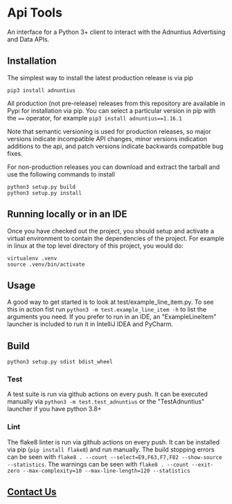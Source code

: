 # Api Tools

An interface for a Python 3+ client to interact with the Adnuntius Advertising and Data APIs. 

## Installation

The simplest way to install the latest production release is via pip
```
pip3 install adnuntius
```

All production (not pre-release) releases from this repository are available in Pypi for installation via pip.
You can select a particular version in pip with the `==` operator, for example `pip3 install adnuntius==1.16.1`

Note that semantic versioning is used for production releases, so major versions indicate incompatible API changes, 
minor versions indication additions to the api, and patch versions indicate backwards compatible bug fixes.

For non-production releases you can download and extract the tarball and use the following commands to install
```
python3 setup.py build
python3 setup.py install
```

## Running locally or in an IDE

Once you have checked out the project, you should setup and activate a virtual environment to contain the 
dependencies of the project. For example in linux at the top level directory of this project, you would do:
```
virtualenv .venv
source .venv/bin/activate
```

## Usage

A good way to get started is to look at test/example_line_item.py. 
To see this in action fist run `python3 -m test.example_line_item -h` to list the arguments you need. 
If you prefer to run in an IDE, an "ExampleLineItem" launcher is included to run it in IntelliJ IDEA and PyCharm.

## Build

`python3 setup.py sdist bdist_wheel`

### Test

A test suite is run via github actions on every push. 
It can be executed manually via `python3 -m test.test_adnuntius` or the "TestAdnuntius" launcher if you have python 3.8+

### Lint

The flake8 linter is run via github actions on every push.
It can be installed via pip (`pip install flake8`) and run manually.
The build stopping errors can be seen with `flake8 . --count --select=E9,F63,F7,F82 --show-source --statistics`.
The warnings can be seen with `flake8 . --count --exit-zero --max-complexity=10 --max-line-length=120 --statistics`

## [Contact Us](https://adnuntius.com/contact/)
